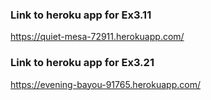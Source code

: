 ### Link to heroku app for Ex3.11
https://quiet-mesa-72911.herokuapp.com/

### Link to heroku app for Ex3.21
https://evening-bayou-91765.herokuapp.com/